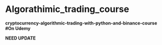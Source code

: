 # Algorathimic_trading_course

**cryptocurrency-algorithmic-trading-with-python-and-binance-course
#On Udemy**

****NEED UPDATE****
